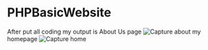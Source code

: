 # PHPBasicWebsite
After put all coding my output is
About Us page
![Capture about](https://github.com/Jasleen2023/PHPBasicWebsite/assets/145064057/5f6edcbd-b36d-4ebe-8797-034a5f041c79)
my homepage
![Capture home](https://github.com/Jasleen2023/PHPBasicWebsite/assets/145064057/b59fc86b-197b-42d4-a016-944c6915b7ce)




